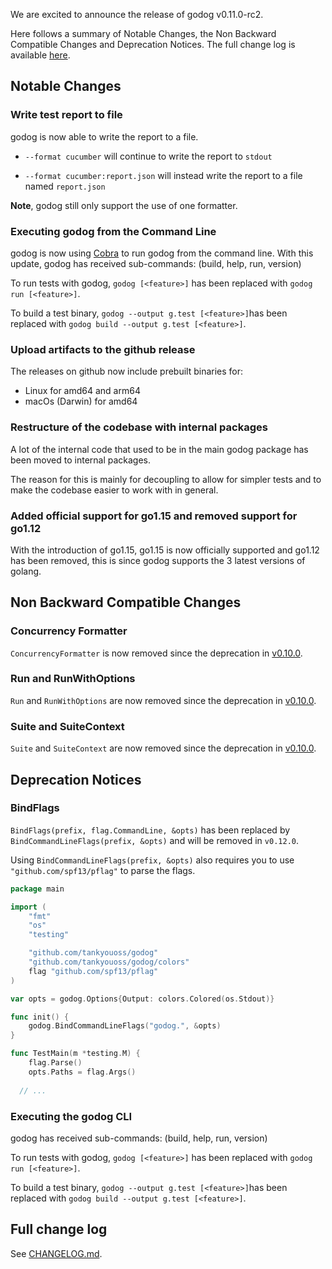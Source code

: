 We are excited to announce the release of godog v0.11.0-rc2.

Here follows a summary of Notable Changes, the Non Backward Compatible Changes and Deprecation Notices.
The full change log is available [here](https://github.com/tankyouoss/godog/blob/master/CHANGELOG.md#v0110-rc1).


Notable Changes
---------------

### Write test report to file
godog is now able to write the report to a file.

- `--format cucumber` will continue to write the report to `stdout`

- `--format cucumber:report.json` will instead write the report to a file named `report.json`

**Note**, godog still only support the use of one formatter.

### Executing godog from the Command Line
godog is now using [Cobra](https://pkg.go.dev/github.com/spf13/cobra) to run godog from the command line. With this update, godog has received sub-commands: (build, help, run, version)

To run tests with godog, `godog [<feature>]` has been replaced with `godog run [<feature>]`.

To build a test binary, `godog --output g.test [<feature>]`has been replaced with `godog build --output g.test [<feature>]`.

### Upload artifacts to the github release
The releases on github now include prebuilt binaries for:
- Linux for amd64 and arm64
- macOs (Darwin) for amd64

### Restructure of the codebase with internal packages
A lot of the internal code that used to be in the main godog package has been moved to internal packages.

The reason for this is mainly for decoupling to allow for simpler tests and to make the codebase easier to work with in general.

### Added official support for go1.15 and removed support for go1.12 
With the introduction of go1.15, go1.15 is now officially supported and go1.12 has been removed, this is since godog supports the 3 latest versions of golang.

Non Backward Compatible Changes
-------------------------------

### Concurrency Formatter
`ConcurrencyFormatter` is now removed since the deprecation in [v0.10.0](./v0.10.0.md).

### Run and RunWithOptions
`Run` and `RunWithOptions` are now removed since the deprecation in [v0.10.0](./v0.10.0.md).

### Suite and SuiteContext
`Suite` and `SuiteContext` are now removed since the deprecation in [v0.10.0](./v0.10.0.md).

Deprecation Notices
-------------------

### BindFlags
`BindFlags(prefix, flag.CommandLine, &opts)` has been replaced by `BindCommandLineFlags(prefix, &opts)` and will be removed in `v0.12.0`.

Using `BindCommandLineFlags(prefix, &opts)` also requires you to use `"github.com/spf13/pflag"` to parse the flags.
```go
package main

import (
	"fmt"
	"os"
	"testing"

	"github.com/tankyouoss/godog"
	"github.com/tankyouoss/godog/colors"
	flag "github.com/spf13/pflag"
)

var opts = godog.Options{Output: colors.Colored(os.Stdout)}

func init() {
	godog.BindCommandLineFlags("godog.", &opts)
}

func TestMain(m *testing.M) {
	flag.Parse()
	opts.Paths = flag.Args()
  
  // ...
```

### Executing the godog CLI
godog has received sub-commands: (build, help, run, version)

To run tests with godog, `godog [<feature>]` has been replaced with `godog run [<feature>]`.

To build a test binary, `godog --output g.test [<feature>]`has been replaced with `godog build --output g.test [<feature>]`.

Full change log
---------------

See [CHANGELOG.md](https://github.com/tankyouoss/godog/blob/master/CHANGELOG.md#v0110-rc1).

